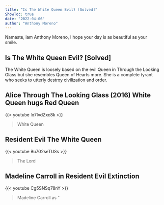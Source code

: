 ```yaml
---
title: "Is The White Queen Evil? [Solved]"
ShowToc: true 
date: "2022-04-06"
author: "Anthony Moreno" 
---
```


Namaste, iam Anthony Moreno, I hope your day is as beautiful as your smile.
## Is The White Queen Evil? [Solved]
The White Queen is loosely based on the evil Queen in Through the Looking Glass but she resembles Queen of Hearts more. She is a complete tyrant who seeks to utterly destroy civilization and order.

## Alice Through The Looking Glass (2016) White Queen hugs Red Queen
{{< youtube Io7lvdZxc8k >}}
>White Queen

## Resident Evil   The White Queen
{{< youtube Bu702seTUSs >}}
>The Lord 

## Madeline Carroll in Resident Evil Extinction
{{< youtube Cg5SNSq78nY >}}
>Madeline Carroll as "

